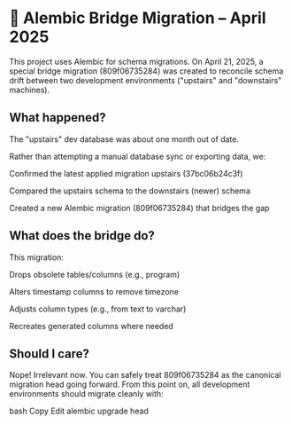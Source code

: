 # 🧱 Alembic Bridge Migration – April 2025

This project uses Alembic for schema migrations. On April 21, 2025, a special bridge migration (809f06735284) was created to reconcile schema drift between two development environments ("upstairs" and "downstairs" machines).

## What happened?

The "upstairs" dev database was about one month out of date.

Rather than attempting a manual database sync or exporting data, we:

Confirmed the latest applied migration upstairs (37bc06b24c3f)

Compared the upstairs schema to the downstairs (newer) schema

Created a new Alembic migration (809f06735284) that bridges the gap

## What does the bridge do?

This migration:

Drops obsolete tables/columns (e.g., program)

Alters timestamp columns to remove timezone

Adjusts column types (e.g., from text to varchar)

Recreates generated columns where needed

## Should I care?

Nope! Irrelevant now. You can safely treat 809f06735284 as the canonical migration head going forward. From this point on, all development environments should migrate cleanly with:

bash
Copy
Edit
alembic upgrade head
